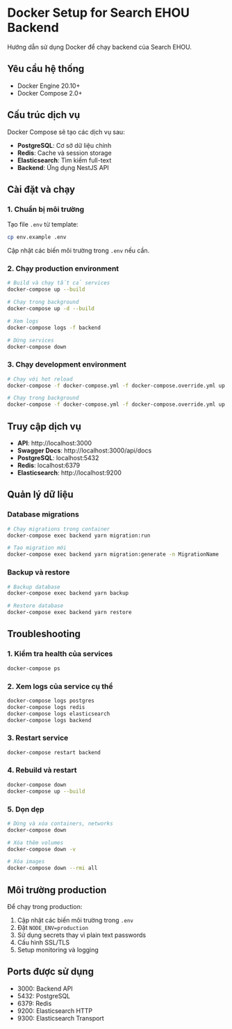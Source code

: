 # Docker Setup for Search EHOU Backend

Hướng dẫn sử dụng Docker để chạy backend của Search EHOU.

## Yêu cầu hệ thống

- Docker Engine 20.10+
- Docker Compose 2.0+

## Cấu trúc dịch vụ

Docker Compose sẽ tạo các dịch vụ sau:

- **PostgreSQL**: Cơ sở dữ liệu chính
- **Redis**: Cache và session storage
- **Elasticsearch**: Tìm kiếm full-text
- **Backend**: Ứng dụng NestJS API

## Cài đặt và chạy

### 1. Chuẩn bị môi trường

Tạo file `.env` từ template:

```bash
cp env.example .env
```

Cập nhật các biến môi trường trong `.env` nếu cần.

### 2. Chạy production environment

```bash
# Build và chạy tất cả services
docker-compose up --build

# Chạy trong background
docker-compose up -d --build

# Xem logs
docker-compose logs -f backend

# Dừng services
docker-compose down
```

### 3. Chạy development environment

```bash
# Chạy với hot reload
docker-compose -f docker-compose.yml -f docker-compose.override.yml up --build

# Chạy trong background
docker-compose -f docker-compose.yml -f docker-compose.override.yml up -d --build
```

## Truy cập dịch vụ

- **API**: http://localhost:3000
- **Swagger Docs**: http://localhost:3000/api/docs
- **PostgreSQL**: localhost:5432
- **Redis**: localhost:6379
- **Elasticsearch**: http://localhost:9200

## Quản lý dữ liệu

### Database migrations

```bash
# Chạy migrations trong container
docker-compose exec backend yarn migration:run

# Tạo migration mới
docker-compose exec backend yarn migration:generate -n MigrationName
```

### Backup và restore

```bash
# Backup database
docker-compose exec backend yarn backup

# Restore database
docker-compose exec backend yarn restore
```

## Troubleshooting

### 1. Kiểm tra health của services

```bash
docker-compose ps
```

### 2. Xem logs của service cụ thể

```bash
docker-compose logs postgres
docker-compose logs redis
docker-compose logs elasticsearch
docker-compose logs backend
```

### 3. Restart service

```bash
docker-compose restart backend
```

### 4. Rebuild và restart

```bash
docker-compose down
docker-compose up --build
```

### 5. Dọn dẹp

```bash
# Dừng và xóa containers, networks
docker-compose down

# Xóa thêm volumes
docker-compose down -v

# Xóa images
docker-compose down --rmi all
```

## Môi trường production

Để chạy trong production:

1. Cập nhật các biến môi trường trong `.env`
2. Đặt `NODE_ENV=production`
3. Sử dụng secrets thay vì plain text passwords
4. Cấu hình SSL/TLS
5. Setup monitoring và logging

## Ports được sử dụng

- 3000: Backend API
- 5432: PostgreSQL
- 6379: Redis
- 9200: Elasticsearch HTTP
- 9300: Elasticsearch Transport

